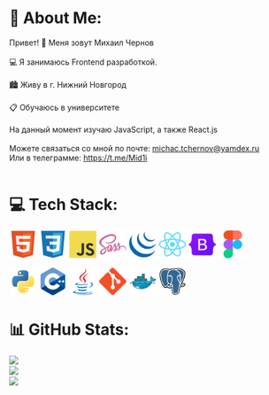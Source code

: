 # 💫 About Me:
Привет! 👋 Меня зовут Михаил Чернов<br><br>💻 Я занимаюсь Frontend разработкой.<br><br>🏙 Живу в г. Нижний Новгород<br><br>📋 Обучаюсь в университете<br><br>На данный момент изучаю JavaScript, а также React.js<br><br>Можете связаться со мной по почте: michac.tchernov@yamdex.ru<br>Или в телеграмме: https://t.me/Mid1i<br><br>

# 💻 Tech Stack:
<p display="flex">
  <img src="https://github.com/devicons/devicon/blob/master/icons/html5/html5-original.svg" width="50" height="50" />
  <img src="https://github.com/devicons/devicon/blob/master/icons/css3/css3-original.svg" width="50" height="50" />
  <img src="https://github.com/devicons/devicon/blob/master/icons/javascript/javascript-original.svg" width="50" height="50" />
  <img src="https://github.com/devicons/devicon/blob/master/icons/sass/sass-original.svg" width="50" height="50" />
  <img src="https://github.com/devicons/devicon/blob/master/icons/jquery/jquery-original.svg" width="50" height="50" />
  <img src="https://github.com/devicons/devicon/blob/master/icons/react/react-original.svg" width="50" height="50" />
  <img src="https://github.com/devicons/devicon/blob/master/icons/bootstrap/bootstrap-original.svg" width="50" height="50" />
  <img src="https://github.com/devicons/devicon/blob/master/icons/figma/figma-original.svg" width="50" height="50" />
</p>
<p display="flex">
  <img src="https://github.com/devicons/devicon/blob/master/icons/python/python-original.svg" width="50" height="50" />
  <img src="https://github.com/devicons/devicon/blob/master/icons/cplusplus/cplusplus-original.svg" width="50" height="50" />
  <img src="https://github.com/devicons/devicon/blob/master/icons/java/java-original.svg" width="50" height="50" />
  <img src="https://github.com/devicons/devicon/blob/master/icons/git/git-original.svg" width="50" height="50" />
  <img src="https://github.com/devicons/devicon/blob/master/icons/docker/docker-original.svg" width="50" height="50" />
  <img src="https://github.com/devicons/devicon/blob/master/icons/postgresql/postgresql-original.svg" width="50" height="50" />
</p>

# 📊 GitHub Stats:
![](https://github-readme-stats.vercel.app/api?username=Mid1i&theme=dark&hide_border=false&include_all_commits=true&count_private=false)<br/>
![](https://github-readme-streak-stats.herokuapp.com/?user=Mid1i&theme=dark&hide_border=false)<br/>
![](https://github-readme-stats.vercel.app/api/top-langs/?username=Mid1i&theme=dark&hide_border=false&include_all_commits=true&count_private=false&layout=compact)

<!-- Proudly created with GPRM ( https://gprm.itsvg.in ) -->
